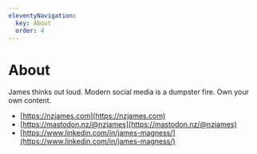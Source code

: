 ```yaml
---
eleventyNavigation:
  key: About
  order: 4
---
```

# About

James thinks out loud. Modern social media is a dumpster fire. Own your own content.

* [https://nzjames.com](https://nzjames.com)
* [https://mastodon.nz/@nzjames](https://mastodon.nz/@nzjames)
* [https://www.linkedin.com/in/james-magness/](https://www.linkedin.com/in/james-magness/)
